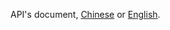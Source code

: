API's document, [Chinese][1] or [English][2].

[1]: https://github.com/wlgq2/uv-cpp/tree/master/doc/cn
[2]: https://github.com/wlgq2/uv-cpp/tree/master/doc/en
